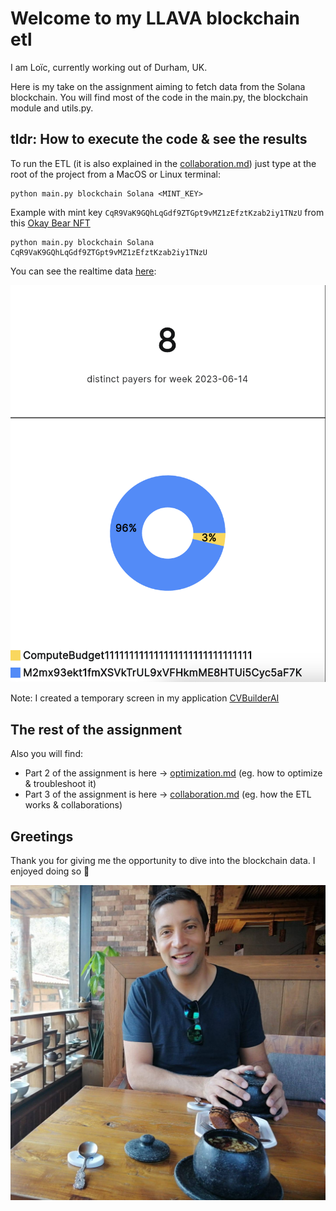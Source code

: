 # Welcome to my LLAVA blockchain etl

I am Loïc, currently working out of Durham, UK.

Here is my take on the assignment aiming to fetch data from the Solana blockchain. You will find most of the code in the main.py, the blockchain module and utils.py.

## tldr: How to execute the code & see the results
To run the ETL (it is also explained in the [collaboration.md](collaboration.md)) just type at the root of the project from a MacOS or Linux terminal:
```
python main.py blockchain Solana <MINT_KEY>
```

Example with mint key `CqR9VaK9GQhLqGdf9ZTGpt9vMZ1zEfztKzab2iy1TNzU` from this [Okay Bear NFT](https://magiceden.io/item-details/CqR9VaK9GQhLqGdf9ZTGpt9vMZ1zEfztKzab2iy1TNzU?name=Okay-Bear-%23445)

```
python main.py blockchain Solana CqR9VaK9GQhLqGdf9ZTGpt9vMZ1zEfztKzab2iy1TNzU
```

You can see the realtime data [here](https://app.cvbuilderai.com/solana):

![dashboard](ressources/dashboard.png)

Note: I created a temporary screen in my application [CVBuilderAI](https://app.cvbuilderai.com/)

## The rest of the assignment
Also you will find:

- Part 2 of the assignment is here -> [optimization.md](optimization.md) (eg. how to optimize & troubleshoot it)
- Part 3 of the assignment is here -> [collaboration.md](collaboration.md) (eg. how the ETL works & collaborations)

## Greetings
Thank you for giving me the opportunity to dive into the blockchain data.
I enjoyed doing so 🤩 

![loic pp](ressources/pp.jpg)